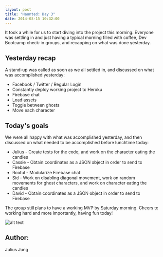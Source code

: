 ```yaml
---
layout: post
title: "Haunted: Day 3"
date: 2014-08-15 10:32:00
---
```


It took a while for us to start diving into the project this morning. Everyone was settling in and just having a typical morning filled with coffee, Dev Bootcamp check-in groups, and recapping on what was done yesterday.

## Yesterday recap

A stand-up was called as soon as we all settled in, and discussed on what was accomplished yesterday:

  * Facebook / Twitter / Regular Login
  * Constantly deploy working project to Heroku
  * Firebase chat
  * Load assets
  * Toggle between ghosts
  * Move each character

## Today's goals

We were all happy with what was accomplished yesterday, and then discussed on what needed to be accomplished before lunchtime today:

  * Julius - Create tests for the code, and work on the character eating the candies
  * Cassie - Obtain coordinates as a JSON object in order to send to Firebase
  * Rootul - Modularize Firebase chat
  * Sid - Work on disabling diagonal movement, work on random movements for ghost characters, and work on character eating the candies
  * David - Obtain coordinates as a JSON object in order to send to Firebase

The group still plans to have a working MVP by Saturday morning. Cheers to working hard and more importantly, having fun today!

![alt text](/assets/img/final-project.jpg "Group working hard")

## Author:

Julius Jung